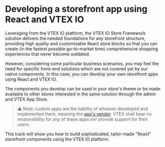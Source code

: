 # Developing a storefront app using React and VTEX IO

Leveraging from the VTEX IO platform, the VTEX IO Store Framework solution delivers the needed foundations for any storefront structure, providing high quality and customizable React store blocks so that you can create (in the fastest possible go-to-market time) comprehensive shopping experiences that never become outdated.

However, considering some particular business scenarios, you may feel the need for specific front-end solutions which are not covered yet by our native components. In this case, you can develop your own storefront apps using React and VTEX IO.

The components you develop can be used in your store's theme or be made available to other stores interested in the same solution through the admin and VTEX App Store. 

>⚠️ Note: custom apps are the liability of whoever developed and implemented them, meaning the [app's vendor](https://developers.vtex.com/vtex-developer-docs/docs/manifest#vendor). VTEX shall bear no responsibility for any of these apps nor provide support for their users.

This track will show you how to build sophisticated, tailor-made "React" storefront components using the VTEX IO platform.
